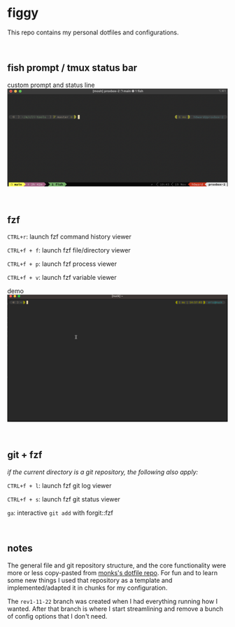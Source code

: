 # figgy

This repo contains my personal dotfiles and configurations.

<br>

## fish prompt / tmux status bar

custom prompt and status line
![](.config/figgy-img/prompt-and-status-bar.png)

<br>

## fzf

`CTRL+r`: launch fzf command history viewer

`CTRL+f + f`: launch fzf file/directory viewer

`CTRL+f + p`: launch fzf process viewer

`CTRL+f + v`: launch fzf variable viewer

demo
![](.config/figgy-img/fzfdemo.gif)

<br>

## git + fzf

_if the current directory is a git repository, the following also apply:_

`CTRL+f + l`: launch fzf git log viewer

`CTRL+f + s`: launch fzf git status viewer

`ga`: interactive `git add` with forgit::fzf

<br>

## notes

The general file and git repository structure, and the core functionality were more or less copy-pasted from [monks's dotfile repo](https://github.com/amonks/setup). For fun and to learn some new things I used that repository as a template and implemented/adapted it in chunks for my configuration.

The `rev1-11-22` branch was created when I had everything running how I wanted. After that branch is where I start streamlining and remove a bunch of config options that I don't need.